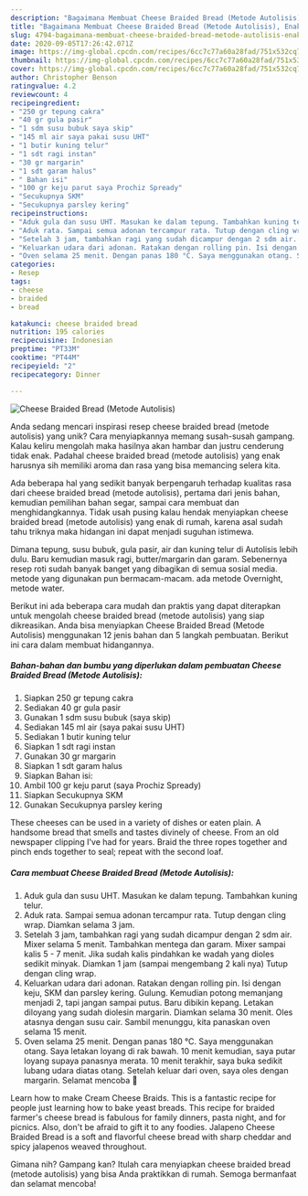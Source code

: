 ```yaml
---
description: "Bagaimana Membuat Cheese Braided Bread (Metode Autolisis), Enak"
title: "Bagaimana Membuat Cheese Braided Bread (Metode Autolisis), Enak"
slug: 4794-bagaimana-membuat-cheese-braided-bread-metode-autolisis-enak
date: 2020-09-05T17:26:42.071Z
image: https://img-global.cpcdn.com/recipes/6cc7c77a60a28fad/751x532cq70/cheese-braided-bread-metode-autolisis-foto-resep-utama.jpg
thumbnail: https://img-global.cpcdn.com/recipes/6cc7c77a60a28fad/751x532cq70/cheese-braided-bread-metode-autolisis-foto-resep-utama.jpg
cover: https://img-global.cpcdn.com/recipes/6cc7c77a60a28fad/751x532cq70/cheese-braided-bread-metode-autolisis-foto-resep-utama.jpg
author: Christopher Benson
ratingvalue: 4.2
reviewcount: 4
recipeingredient:
- "250 gr tepung cakra"
- "40 gr gula pasir"
- "1 sdm susu bubuk saya skip"
- "145 ml air saya pakai susu UHT"
- "1 butir kuning telur"
- "1 sdt ragi instan"
- "30 gr margarin"
- "1 sdt garam halus"
- " Bahan isi"
- "100 gr keju parut saya Prochiz Spready"
- "Secukupnya SKM"
- "Secukupnya parsley kering"
recipeinstructions:
- "Aduk gula dan susu UHT. Masukan ke dalam tepung. Tambahkan kuning telur."
- "Aduk rata. Sampai semua adonan tercampur rata. Tutup dengan cling wrap. Diamkan selama 3 jam."
- "Setelah 3 jam, tambahkan ragi yang sudah dicampur dengan 2 sdm air. Mixer selama 5 menit. Tambahkan mentega dan garam. Mixer sampai kalis 5 - 7 menit. Jika sudah kalis pindahkan ke wadah yang dioles sedikit minyak. Diamkan 1 jam (sampai mengembang 2 kali nya) Tutup dengan cling wrap."
- "Keluarkan udara dari adonan. Ratakan dengan rolling pin. Isi dengan keju, SKM dan parsley kering. Gulung. Kemudian potong memanjang menjadi 2, tapi jangan sampai putus. Baru dibikin kepang. Letakan diloyang yang sudah diolesin margarin. Diamkan selama 30 menit. Oles atasnya dengan susu cair. Sambil menunggu, kita panaskan oven selama 15 menit."
- "Oven selama 25 menit. Dengan panas 180 °C. Saya menggunakan otang. Saya letakan loyang di rak bawah. 10 menit kemudian, saya putar loyang supaya panasnya merata. 10 menit terakhir, saya buka sedikit lubang udara diatas otang. Setelah keluar dari oven, saya oles dengan margarin. Selamat mencoba 🙏"
categories:
- Resep
tags:
- cheese
- braided
- bread

katakunci: cheese braided bread 
nutrition: 195 calories
recipecuisine: Indonesian
preptime: "PT33M"
cooktime: "PT44M"
recipeyield: "2"
recipecategory: Dinner

---
```



![Cheese Braided Bread (Metode Autolisis)](https://img-global.cpcdn.com/recipes/6cc7c77a60a28fad/751x532cq70/cheese-braided-bread-metode-autolisis-foto-resep-utama.jpg)

Anda sedang mencari inspirasi resep cheese braided bread (metode autolisis) yang unik? Cara menyiapkannya memang susah-susah gampang. Kalau keliru mengolah maka hasilnya akan hambar dan justru cenderung tidak enak. Padahal cheese braided bread (metode autolisis) yang enak harusnya sih memiliki aroma dan rasa yang bisa memancing selera kita.

Ada beberapa hal yang sedikit banyak berpengaruh terhadap kualitas rasa dari cheese braided bread (metode autolisis), pertama dari jenis bahan, kemudian pemilihan bahan segar, sampai cara membuat dan menghidangkannya. Tidak usah pusing kalau hendak menyiapkan cheese braided bread (metode autolisis) yang enak di rumah, karena asal sudah tahu triknya maka hidangan ini dapat menjadi suguhan istimewa.

Dimana tepung, susu bubuk, gula pasir, air dan kuning telur di Autolisis lebih dulu. Baru kemudian masuk ragi, butter/margarin dan garam. Sebenernya resep roti sudah banyak banget yang dibagikan di semua sosial media. metode yang digunakan pun bermacam-macam. ada metode Overnight, metode water.


Berikut ini ada beberapa cara mudah dan praktis yang dapat diterapkan untuk mengolah cheese braided bread (metode autolisis) yang siap dikreasikan. Anda bisa menyiapkan Cheese Braided Bread (Metode Autolisis) menggunakan 12 jenis bahan dan 5 langkah pembuatan. Berikut ini cara dalam membuat hidangannya.

<!--inarticleads1-->

##### Bahan-bahan dan bumbu yang diperlukan dalam pembuatan Cheese Braided Bread (Metode Autolisis):

1. Siapkan 250 gr tepung cakra
1. Sediakan 40 gr gula pasir
1. Gunakan 1 sdm susu bubuk (saya skip)
1. Sediakan 145 ml air (saya pakai susu UHT)
1. Sediakan 1 butir kuning telur
1. Siapkan 1 sdt ragi instan
1. Gunakan 30 gr margarin
1. Siapkan 1 sdt garam halus
1. Siapkan  Bahan isi:
1. Ambil 100 gr keju parut (saya Prochiz Spready)
1. Siapkan Secukupnya SKM
1. Gunakan Secukupnya parsley kering


These cheeses can be used in a variety of dishes or eaten plain. A handsome bread that smells and tastes divinely of cheese. From an old newspaper clipping I&#39;ve had for years. Braid the three ropes together and pinch ends together to seal; repeat with the second loaf. 

<!--inarticleads2-->

##### Cara membuat Cheese Braided Bread (Metode Autolisis):

1. Aduk gula dan susu UHT. Masukan ke dalam tepung. Tambahkan kuning telur.
1. Aduk rata. Sampai semua adonan tercampur rata. Tutup dengan cling wrap. Diamkan selama 3 jam.
1. Setelah 3 jam, tambahkan ragi yang sudah dicampur dengan 2 sdm air. Mixer selama 5 menit. Tambahkan mentega dan garam. Mixer sampai kalis 5 - 7 menit. Jika sudah kalis pindahkan ke wadah yang dioles sedikit minyak. Diamkan 1 jam (sampai mengembang 2 kali nya) Tutup dengan cling wrap.
1. Keluarkan udara dari adonan. Ratakan dengan rolling pin. Isi dengan keju, SKM dan parsley kering. Gulung. Kemudian potong memanjang menjadi 2, tapi jangan sampai putus. Baru dibikin kepang. Letakan diloyang yang sudah diolesin margarin. Diamkan selama 30 menit. Oles atasnya dengan susu cair. Sambil menunggu, kita panaskan oven selama 15 menit.
1. Oven selama 25 menit. Dengan panas 180 °C. Saya menggunakan otang. Saya letakan loyang di rak bawah. 10 menit kemudian, saya putar loyang supaya panasnya merata. 10 menit terakhir, saya buka sedikit lubang udara diatas otang. Setelah keluar dari oven, saya oles dengan margarin. Selamat mencoba 🙏


Learn how to make Cream Cheese Braids. This is a fantastic recipe for people just learning how to bake yeast breads. This recipe for braided farmer&#39;s cheese bread is fabulous for family dinners, pasta night, and for picnics. Also, don&#39;t be afraid to gift it to any foodies. Jalapeno Cheese Braided Bread is a soft and flavorful cheese bread with sharp cheddar and spicy jalapenos weaved throughout. 

Gimana nih? Gampang kan? Itulah cara menyiapkan cheese braided bread (metode autolisis) yang bisa Anda praktikkan di rumah. Semoga bermanfaat dan selamat mencoba!
